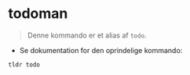 # todoman

> Denne kommando er et alias af `todo`.

- Se dokumentation for den oprindelige kommando:

`tldr todo`
